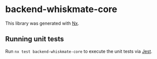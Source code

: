 # backend-whiskmate-core

This library was generated with [Nx](https://nx.dev).

## Running unit tests

Run `nx test backend-whiskmate-core` to execute the unit tests via [Jest](https://jestjs.io).
